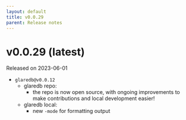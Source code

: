 ```yaml
---
layout: default
title: v0.0.29
parent: Release notes
---
```


<!-- markdownlint-disable title-case-style -->

# v0.0.29 (latest)

Released on 2023-06-01

<!-- markdownlint-enable title-case-style -->

- `glaredb@v0.0.12`
  - glaredb repo:
    - the repo is now open source, with ongoing improvements to make contributions and local development easier!
  - glaredb local:
    - new `-mode` for formatting output
